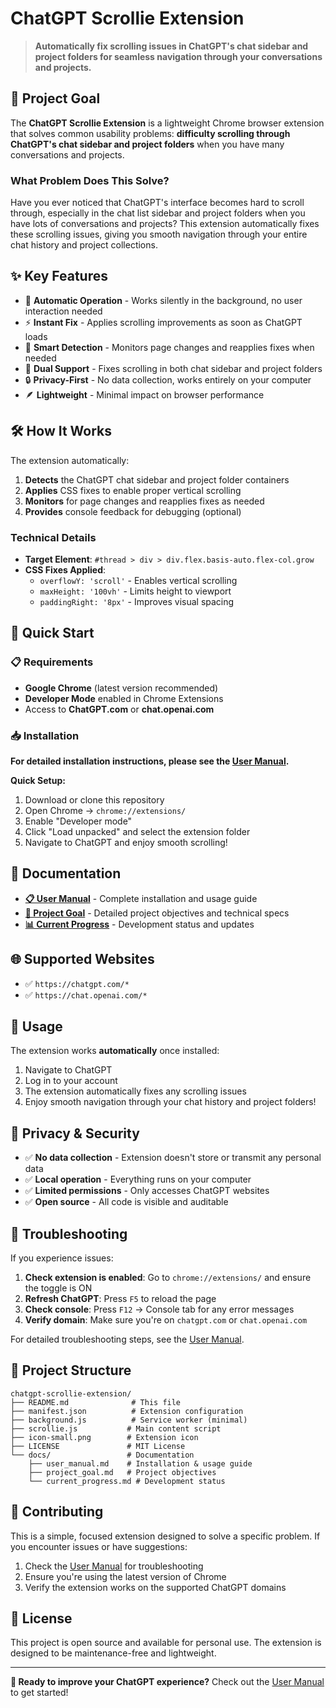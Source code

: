# ChatGPT Scrollie Extension

> **Automatically fix scrolling issues in ChatGPT's chat sidebar and project folders for seamless navigation through your conversations and projects.**

## 🎯 Project Goal

The **ChatGPT Scrollie Extension** is a lightweight Chrome browser extension that solves common usability problems: **difficulty scrolling through ChatGPT's chat sidebar and project folders** when you have many conversations and projects.

### What Problem Does This Solve?

Have you ever noticed that ChatGPT's interface becomes hard to scroll through, especially in the chat list sidebar and project folders when you have lots of conversations and projects? This extension automatically fixes these scrolling issues, giving you smooth navigation through your entire chat history and project collections.

## ✨ Key Features

- 🔄 **Automatic Operation** - Works silently in the background, no user interaction needed
- ⚡ **Instant Fix** - Applies scrolling improvements as soon as ChatGPT loads
- 🎯 **Smart Detection** - Monitors page changes and reapplies fixes when needed
- 📁 **Dual Support** - Fixes scrolling in both chat sidebar and project folders
- 🔒 **Privacy-First** - No data collection, works entirely on your computer
- 🪶 **Lightweight** - Minimal impact on browser performance

## 🛠 How It Works

The extension automatically:

1. **Detects** the ChatGPT chat sidebar and project folder containers
2. **Applies** CSS fixes to enable proper vertical scrolling
3. **Monitors** for page changes and reapplies fixes as needed
4. **Provides** console feedback for debugging (optional)

### Technical Details

- **Target Element**: `#thread > div > div.flex.basis-auto.flex-col.grow`
- **CSS Fixes Applied**:
  - `overflowY: 'scroll'` - Enables vertical scrolling
  - `maxHeight: '100vh'` - Limits height to viewport
  - `paddingRight: '8px'` - Improves visual spacing

## 🚀 Quick Start

### 📋 Requirements

- **Google Chrome** (latest version recommended)
- **Developer Mode** enabled in Chrome Extensions
- Access to **ChatGPT.com** or **chat.openai.com**

### 📥 Installation

**For detailed installation instructions, please see the [User Manual](docs/user_manual.md).**

**Quick Setup:**
1. Download or clone this repository
2. Open Chrome → `chrome://extensions/`
3. Enable "Developer mode"
4. Click "Load unpacked" and select the extension folder
5. Navigate to ChatGPT and enjoy smooth scrolling!

## 📖 Documentation

- **[📋 User Manual](docs/user_manual.md)** - Complete installation and usage guide
- **[🎯 Project Goal](docs/project_goal.md)** - Detailed project objectives and technical specs
- **[📊 Current Progress](docs/current_progress.md)** - Development status and updates

## 🌐 Supported Websites

- ✅ `https://chatgpt.com/*`
- ✅ `https://chat.openai.com/*`

## 🔧 Usage

The extension works **automatically** once installed:

1. Navigate to ChatGPT
2. Log in to your account
3. The extension automatically fixes any scrolling issues
4. Enjoy smooth navigation through your chat history and project folders!

## 🔐 Privacy & Security

- ✅ **No data collection** - Extension doesn't store or transmit any personal data
- ✅ **Local operation** - Everything runs on your computer
- ✅ **Limited permissions** - Only accesses ChatGPT websites
- ✅ **Open source** - All code is visible and auditable

## 🐛 Troubleshooting

If you experience issues:

1. **Check extension is enabled**: Go to `chrome://extensions/` and ensure the toggle is ON
2. **Refresh ChatGPT**: Press `F5` to reload the page
3. **Check console**: Press `F12` → Console tab for any error messages
4. **Verify domain**: Make sure you're on `chatgpt.com` or `chat.openai.com`

For detailed troubleshooting steps, see the [User Manual](docs/user_manual.md#troubleshooting).

## 📁 Project Structure

```
chatgpt-scrollie-extension/
├── README.md              # This file
├── manifest.json          # Extension configuration
├── background.js          # Service worker (minimal)
├── scrollie.js           # Main content script
├── icon-small.png        # Extension icon
├── LICENSE               # MIT License
└── docs/                 # Documentation
    ├── user_manual.md    # Installation & usage guide
    ├── project_goal.md   # Project objectives
    └── current_progress.md # Development status
```

## 🤝 Contributing

This is a simple, focused extension designed to solve a specific problem. If you encounter issues or have suggestions:

1. Check the [User Manual](docs/user_manual.md) for troubleshooting
2. Ensure you're using the latest version of Chrome
3. Verify the extension works on the supported ChatGPT domains

## 📄 License

This project is open source and available for personal use. The extension is designed to be maintenance-free and lightweight.

---

**🎉 Ready to improve your ChatGPT experience?** 
Check out the [User Manual](docs/user_manual.md) to get started! 